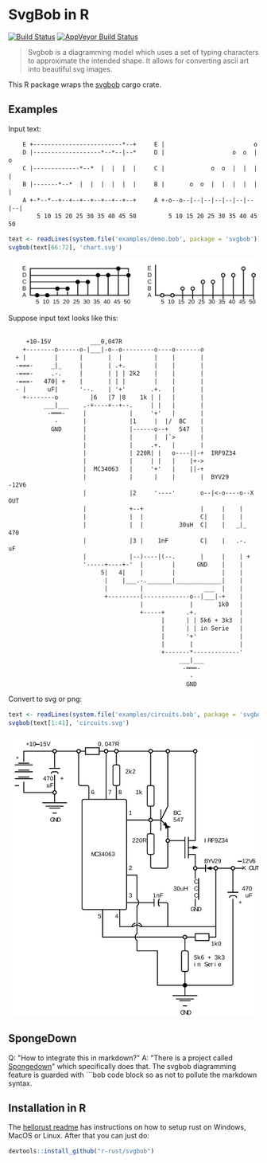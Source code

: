 # SvgBob in R

[![Build Status](https://travis-ci.org/r-rust/svgbob.svg)](https://travis-ci.org/r-rust/svgbob)
[![AppVeyor Build Status](https://ci.appveyor.com/api/projects/status/github/r-rust/svgbob)](https://ci.appveyor.com/project/jeroen/svgbob)

> Svgbob is a diagramming model which uses a set of typing characters
  to approximate the intended shape. It allows for converting ascii art into
  beautiful svg images.
  
This R package wraps the [svgbob](https://crates.io/crates/svgbob) cargo crate.
  
## Examples

Input text:

```
    E +-------------------------*--+     E |                         o    
    D |-------------------*--*--|--*     D |                   o  o  |  o 
    C |-------------*--*  |  |  |  |     C |             o  o  |  |  |  | 
    B |-------*--*  |  |  |  |  |  |     B |       o  o  |  |  |  |  |  | 
    A +-*--*--+--+--+--+--+--+--+--+     A +-o--o--|--|--|--|--|--|--|--| 
        5 10 15 20 25 30 35 40 45 50         5 10 15 20 25 30 35 40 45 50 
```

```r
text <- readLines(system.file('examples/demo.bob', package = 'svgbob'))
svgbob(text[66:72], 'chart.svg')
```

![chart_svg](chart.svg)

Suppose input text looks like this:

```

     +10-15V           ___0,047R
    +--------o------o-|___|-o--o---------o----o-------o
  + |        |      |       |  |         |    |       |
  -===-     _|_     |       | .+.        |    |       |
  -===-     .-.     |       | | | 2k2    |    |       |
  -===-   470| +    |       | | |        |    |       |
  - |      uF|      '--.    | '+'       .+.   |       |
    +--------o         |6   |7 |8    1k | |   |       |
          ___|___    .-+----+--+--.     | |   |       |
           -═══-     |            |     '+'   |       |
             -       |            |1     |  |/  BC    |
            GND      |            |------o--+   547   |
                     |            |      |  |`>       |
                     |            |     .+.   |       |
                     |            | 220R| |   o----||-+  IRF9Z34
                     |            |     | |   |    |+->
                     |  MC34063   |     '+'   |    ||-+
                     |            |      |    |       |  BYV29     -12V6
                     |            |2     '----'       o--|<-o----o--X OUT
                     |            +--+                |     |    |
                     |            |  |                C|    |    |
                     |            |  |          30uH  C|    |   _|_ 470
                     |            |3 |    1nF         C|    |   .-.  uF
                     |            |--)----|(--.       |     |    | +
                     '-----+----+-'  |        |      GND    |    |
                          5|   4|    |        |             |    |
                           |    |___.-._______|_____________|    |
                           |         |                 ___  |    |
                           +---------(-------------o--|___|-+    |
                                     |             |       1k0   |
                                     +-----+      .+.            |
                                           |      | | 5k6 + 3k3  |
                                           |      | | in Serie   |
                                           |      '+'            |
                                           |       |             |
                                           +-------*-------------'
                                                ___|___ 
                                                 -═══- 
                                                   - 
                                                  GND 
```

Convert to svg or png:

```r
text <- readLines(system.file('examples/circuits.bob', package = 'svgbob'))
svgbob(text[1:41], 'circuits.svg')
```

![output_svg](circuits.svg)

## SpongeDown

   Q: "How to integrate this in markdown?"
   A: "There is a project called [Spongedown](https://ivanceras.github.io/spongedown)"
      which specifically does that. The svgbob diagramming feature is guarded
      with ```bob code block so as not to pollute the markdown syntax.

## Installation in R

The [hellorust readme](https://github.com/r-rust/hellorust#installation) has instructions on how to setup rust on Windows, MacOS or Linux. After that you can just do:

```r
devtools::install_github("r-rust/svgbob")
```
